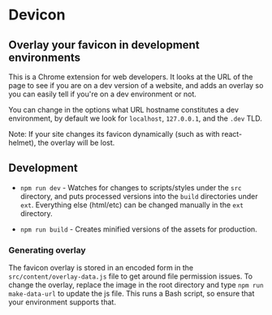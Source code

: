 # Devicon

## Overlay your favicon in development environments

This is a Chrome extension for web developers. It looks at the URL of the page
to see if you are on a dev version of a website, and adds an overlay so you can easily tell if you're on a dev environment or not.

You can change in the options what URL hostname constitutes a dev environment, by default we look for `localhost`, `127.0.0.1`, and the `.dev` TLD.

Note: If your site changes its favicon dynamically (such as with react-helmet), the overlay will be lost. 

## Development

- `npm run dev` - Watches for changes to scripts/styles under the `src` directory, and puts processed versions into the `build` directories under `ext`. Everything else (html/etc) can be changed manually in the `ext` directory.

- `npm run build` - Creates minified versions of the assets for production.

### Generating overlay

The favicon overlay is stored in an encoded form in the `src/content/overlay-data.js` file to get around file permission issues.
To change the overlay, replace the image in the root directory and type `npm run make-data-url` to update the js file.
This runs a Bash script, so ensure that your environment supports that.
